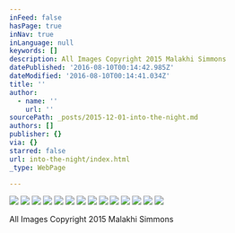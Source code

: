 ```yaml
---
inFeed: false
hasPage: true
inNav: true
inLanguage: null
keywords: []
description: All Images Copyright 2015 Malakhi Simmons
datePublished: '2016-08-10T00:14:42.985Z'
dateModified: '2016-08-10T00:14:41.034Z'
title: ''
author:
  - name: ''
    url: ''
sourcePath: _posts/2015-12-01-into-the-night.md
authors: []
publisher: {}
via: {}
starred: false
url: into-the-night/index.html
_type: WebPage

---
```

![](https://s3-us-west-2.amazonaws.com/the-grid-img/p/cb1578b8b642c4c2635467f532fdf58dd5064d1c.jpg)
![](https://s3-us-west-2.amazonaws.com/the-grid-img/p/9cf0dcbdc37d67baaf13e35c6fc065740ed5aa21.jpg)
![](https://s3-us-west-2.amazonaws.com/the-grid-img/p/cfbcd54cd0f085f619527241b94a1641881e3e26.jpg)
![](https://s3-us-west-2.amazonaws.com/the-grid-img/p/fca0fac95285aa5cbe407b24d3c1583b8a927bd3.jpg)
![](https://s3-us-west-2.amazonaws.com/the-grid-img/p/9f86d18945c0f8fd071c6c8433587947bf22e135.jpg)
![](https://s3-us-west-2.amazonaws.com/the-grid-img/p/75c93643b5aa52e208db45452a4a0402208a79f3.jpg)
![](https://s3-us-west-2.amazonaws.com/the-grid-img/p/bbd19a47246441691d38e33f4f3296249b7b5b8a.jpg)
![](https://s3-us-west-2.amazonaws.com/the-grid-img/p/6e257eeec1bbc96cd3e7fa2857d72e211d581021.jpg)
![](https://s3-us-west-2.amazonaws.com/the-grid-img/p/1a4e028cc2e8ea668f2fe9baa40188158308fd93.jpg)
![](https://s3-us-west-2.amazonaws.com/the-grid-img/p/7666d62aa612d685dcc665692dd95d3bd70041c9.jpg)
![](https://s3-us-west-2.amazonaws.com/the-grid-img/p/a0525481aa4a77ad2647254611a60dfa0620179f.jpg)
![](https://the-grid-user-content.s3-us-west-2.amazonaws.com/c122ac21-b787-487f-a12b-52644d8db399.jpg)
![](https://s3-us-west-2.amazonaws.com/the-grid-img/p/4b76618b62f1dccd5d6edd3e56cf7051ed816997.jpg)
![](https://s3-us-west-2.amazonaws.com/the-grid-img/p/ded0faab62221f415981c7257f01aceeb0186ad4.jpg)

All Images Copyright 2015 Malakhi Simmons